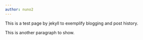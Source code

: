 ```yaml
---
author: nuno2
---
```

This is a test page by jekyll to exemplify blogging and post history.

This is another paragraph to show.
